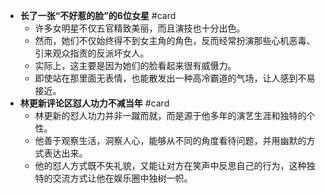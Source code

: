 - **长了一张“不好惹的脸”的6位女星** #card
	- 许多女明星不仅五官精致美丽，而且演技也十分出色。
	- 然而，她们不仅始终得不到女主角的角色，反而经常扮演那些心机恶毒、引来观众指责的反派坏女人。
	- 实际上，这主要是因为她们的脸看起来很有威慑力。
	- 即使站在那里面无表情，也能散发出一种高冷霸道的气场，让人感到不易接近。
- **林更新评论区怼人功力不减当年** #card
	- 林更新的怼人功力并非一蹴而就，而是源于他多年的演艺生涯和独特的个性。
	- 他善于观察生活，洞察人心，能够从不同的角度看待问题，并用幽默的方式表达出来。
	- 他的怼人方式既不失礼貌，又能让对方在笑声中反思自己的行为，这种独特的交流方式让他在娱乐圈中独树一帜。